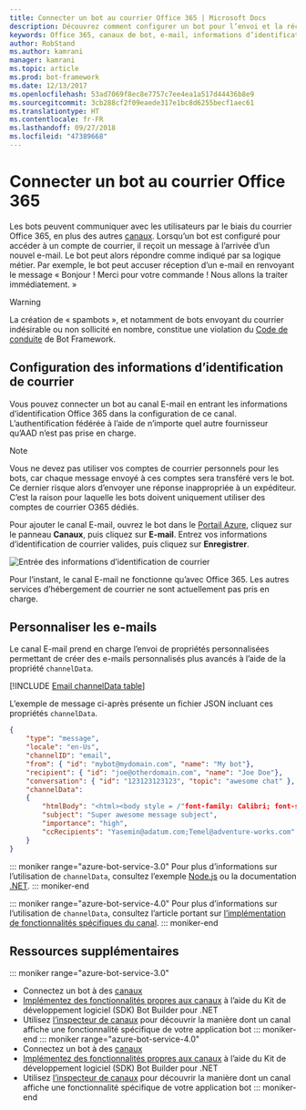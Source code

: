 ```yaml
---
title: Connecter un bot au courrier Office 365 | Microsoft Docs
description: Découvrez comment configurer un bot pour l’envoi et la réception d’e-mails avec Office 365.
keywords: Office 365, canaux de bot, e-mail, informations d’identification de courrier, portail azure, e-mail personnalisé
author: RobStand
ms.author: kamrani
manager: kamrani
ms.topic: article
ms.prod: bot-framework
ms.date: 12/13/2017
ms.openlocfilehash: 53ad7069f8ec8e7757c7ee4ea1a517d44436b8e9
ms.sourcegitcommit: 3cb288cf2f09eaede317e1bc8d6255becf1aec61
ms.translationtype: HT
ms.contentlocale: fr-FR
ms.lasthandoff: 09/27/2018
ms.locfileid: "47389668"
---
```

# <a name="connect-a-bot-to-office-365-email"></a>Connecter un bot au courrier Office 365

Les bots peuvent communiquer avec les utilisateurs par le biais du courrier Office 365, en plus des autres [canaux](~/bot-service-manage-channels.md). Lorsqu’un bot est configuré pour accéder à un compte de courrier, il reçoit un message à l’arrivée d’un nouvel e-mail. Le bot peut alors répondre comme indiqué par sa logique métier. Par exemple, le bot peut accuser réception d’un e-mail en renvoyant le message « Bonjour ! Merci pour votre commande ! Nous allons la traiter immédiatement. »

> [!WARNING]
> La création de « spambots », et notamment de bots envoyant du courrier indésirable ou non sollicité en nombre, constitue une violation du [Code de conduite](https://www.botframework.com/Content/Microsoft-Bot-Framework-Preview-Online-Services-Agreement.htm) de Bot Framework.

## <a name="configure-email-credentials"></a>Configuration des informations d’identification de courrier

Vous pouvez connecter un bot au canal E-mail en entrant les informations d’identification Office 365 dans la configuration de ce canal.
L’authentification fédérée à l’aide de n’importe quel autre fournisseur qu’AAD n’est pas prise en charge.

> [!NOTE]
> Vous ne devez pas utiliser vos comptes de courrier personnels pour les bots, car chaque message envoyé à ces comptes sera transféré vers le bot. Ce dernier risque alors d’envoyer une réponse inappropriée à un expéditeur. C’est la raison pour laquelle les bots doivent uniquement utiliser des comptes de courrier O365 dédiés.

Pour ajouter le canal E-mail, ouvrez le bot dans le [Portail Azure](https://portal.azure.com/), cliquez sur le panneau **Canaux**, puis cliquez sur **E-mail**. Entrez vos informations d’identification de courrier valides, puis cliquez sur **Enregistrer**.

![Entrée des informations d’identification de courrier](~/media/bot-service-channel-connect-email/bot-service-channel-connect-email-credentials.png)

Pour l’instant, le canal E-mail ne fonctionne qu’avec Office 365. Les autres services d’hébergement de courrier ne sont actuellement pas pris en charge.

## <a name="customize-emails"></a>Personnaliser les e-mails

Le canal E-mail prend en charge l’envoi de propriétés personnalisées permettant de créer des e-mails personnalisés plus avancés à l’aide de la propriété `channelData`.

[!INCLUDE [Email channelData table](~/includes/snippet-channelData-email.md)]

L’exemple de message ci-après présente un fichier JSON incluant ces propriétés `channelData`.

```json
{
    "type": "message",
    "locale": "en-Us",
    "channelID": "email",
    "from": { "id": "mybot@mydomain.com", "name": "My bot"},
    "recipient": { "id": "joe@otherdomain.com", "name": "Joe Doe"},
    "conversation": { "id": "123123123123", "topic": "awesome chat" },
    "channelData":
    {
        "htmlBody": "<html><body style = /"font-family: Calibri; font-size: 11pt;/" >This is more than awesome.</body></html>",
        "subject": "Super awesome message subject",
        "importance": "high",
        "ccRecipients": "Yasemin@adatum.com;Temel@adventure-works.com"
    }
}
```

::: moniker range="azure-bot-service-3.0"
Pour plus d’informations sur l’utilisation de `channelData`, consultez l’exemple [Node.js](https://github.com/Microsoft/BotBuilder-Samples/tree/master/Node/core-ChannelData) ou la documentation [.NET](~/dotnet/bot-builder-dotnet-channeldata.md).
::: moniker-end

::: moniker range="azure-bot-service-4.0"
Pour plus d’informations sur l’utilisation de `channelData`, consultez l’article portant sur [l’implémentation de fonctionnalités spécifiques du canal](~/v4sdk/bot-builder-channeldata.md).
::: moniker-end

## <a name="additional-resources"></a>Ressources supplémentaires

<!-- Put whole list in monikers, even though it's just the second item that needs to be different. -->
::: moniker range="azure-bot-service-3.0"
* Connectez un bot à des [canaux](~/bot-service-manage-channels.md)
* [Implémentez des fonctionnalités propres aux canaux](dotnet/bot-builder-dotnet-channeldata.md) à l’aide du Kit de développement logiciel (SDK) Bot Builder pour .NET
* Utilisez [l’inspecteur de canaux](bot-service-channel-inspector.md) pour découvrir la manière dont un canal affiche une fonctionnalité spécifique de votre application bot
::: moniker-end
::: moniker range="azure-bot-service-4.0"
* Connectez un bot à des [canaux](~/bot-service-manage-channels.md)
* [Implémentez des fonctionnalités propres aux canaux](~/v4sdk/bot-builder-channeldata.md) à l’aide du Kit de développement logiciel (SDK) Bot Builder pour .NET
* Utilisez [l’inspecteur de canaux](bot-service-channel-inspector.md) pour découvrir la manière dont un canal affiche une fonctionnalité spécifique de votre application bot
::: moniker-end
